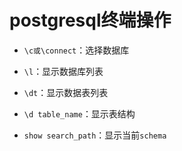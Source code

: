 # postgresql终端操作

* `\c或\connect`：选择数据库

* `\l`：显示数据库列表

* `\dt`：显示数据表列表

* `\d table_name`：显示表结构

* `show search_path`：显示当前`schema`
